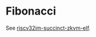 # Fibonacci

See [riscv32im-succinct-zkvm-elf](https://github.com/kroma-network/sp1/blob/f783c30014e16aeb0905dd16235a5c91bc6c2309/tests/fibonacci/elf/riscv32im-succinct-zkvm-elf).
